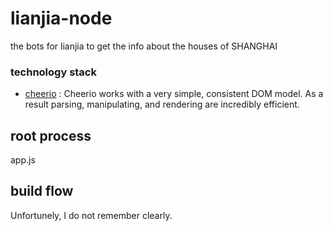 # lianjia-node
the bots for lianjia to get the info about the houses of SHANGHAI

### technology stack
* [cheerio](https://www.npmjs.com/package/cheerio) : Cheerio works with a very simple, consistent DOM model. As a result parsing, manipulating, and rendering are incredibly efficient.

## root process
app.js

## build flow
Unfortunely, I do not remember clearly.

